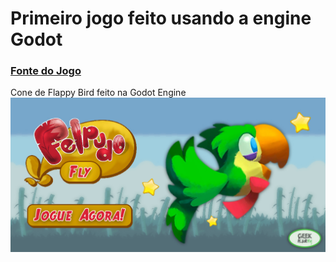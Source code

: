 # Primeiro jogo feito usando a engine Godot
### <a href=https://www.udemy.com/course/criacao-de-jogos-para-android-curso-completo/>Fonte do Jogo</a>
Cone de Flappy Bird feito na Godot Engine</br>
<img src="Felpudo-Fly/Capa-do-Game-Felpudo.jpg">
